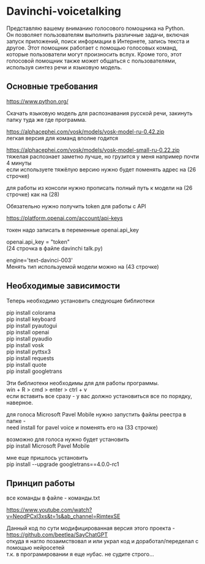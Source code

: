 # Davinchi-voicetalking

Представляю вашему вниманию голосового помощника на Python.  
Он позволяет пользователям выполнить различные задачи, включая запуск приложений, поиск информации в Интернете, запись текста и другое. Этот помощник работает с помощью голосовых команд, которые пользователи могут произносить вслух. Кроме того, этот голосовой помощник также может общаться с пользователями, используя синтез речи и языковую модель.       

<h2>Основные требования</h2>  

https://www.python.org/  

Скачать языковую модель для распознавания русской речи, закинуть папку туда же где программа.  

https://alphacephei.com/vosk/models/vosk-model-ru-0.42.zip            
легкая версия для команд вполне годится 

https://alphacephei.com/vosk/models/vosk-model-small-ru-0.22.zip     
тяжелая распознает заметно лучше, но грузится у меня например почти 4 минуты  
если используете тяжёлую версию нужно будет поменять адрес на (26 строчке)  

для работы из консоли нужно прописать полный путь к модели на (26 строчке) как на (28) 

Обязательно нужно получить token для работы с API   

https://platform.openai.com/account/api-keys 

токен надо записать в переменные openai.api_key 

openai.api_key = "token"</br>    (24 строчка в файле davinchi talk.py) 

engine='text-davinci-003'</br>   Менять тип используемой модели можно на (43 строчке) 

<h2>Необходимые зависимости</h2> 

Теперь необходимо установить следующие библиотеки 

pip install colorama   
pip install keyboard  
pip install pyautogui   
pip install openai    
pip install pyaudio   
pip install vosk   
pip install pyttsx3  
pip install requests  
pip install quote  
pip install googletrans   

Эти библиотеки необходимы для для работы программы.      
win + R > cmd > enter > ctrl + v    
если вставить все сразу - у вас должно установиться все по порядку, наверное.   

для голоса Microsoft Pavel Mobile нужно запустить файлы реестра в папке -  
need install for pavel voice и поменять его на (33 строчке)  
  
возможно для голоса нужно будет установить  
pip install Microsoft Pavel Mobile  
  
мне еще пришлось установить   
pip install --upgrade googletrans==4.0.0-rc1  
  
<h2>Принцип работы</h3> 

все команды в файле - команды.txt   

https://www.youtube.com/watch?v=NeodPCxl3xs&t=1s&ab_channel=RimtexSE  

Данный код по сути модифицированная версия этого проекта - https://github.com/beetlea/SayChatGPT  
откуда я нагло позаимствовал и или украл код и доработал/переделал с помощью нейросетей  
т.к. в програмировании я еще нубас. не судите строго...  
